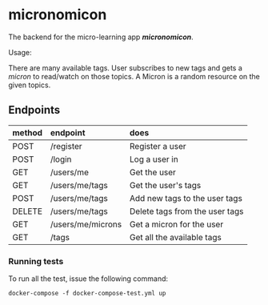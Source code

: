 # micronomicon

The backend for the micro-learning app _**micronomicon**_. 

Usage:

There are many available tags. User subscribes to new tags and gets a _micron_ to read/watch on those topics. 
A Micron is a random resource on the given topics.

## Endpoints

| method    | endpoint          | does                              |
|:---       |:---               | :---                              |
| POST      | /register         | Register a user                   |                   
| POST      | /login            | Log a user in                     |                   
| GET       | /users/me         | Get the user                      |          
| GET       | /users/me/tags    | Get the user's tags               |   
| POST      | /users/me/tags    | Add new tags to the user tags     |   
| DELETE    | /users/me/tags    | Delete tags from the user tags    |  
| GET       | /users/me/microns | Get a micron for the user         |
| GET       | /tags             | Get all the available tags        |


### Running tests

To run all the test, issue the following command:

```shell script
docker-compose -f docker-compose-test.yml up
```
